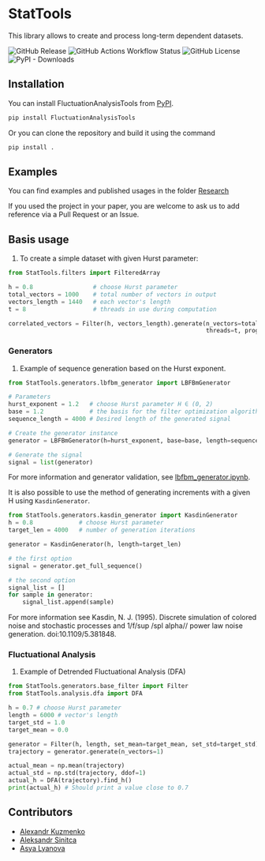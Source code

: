 # StatTools

This library allows to create and process long-term dependent datasets.

![GitHub Release](https://img.shields.io/github/v/release/Digiratory/StatTools?link=https%3A%2F%2Fpypi.org%2Fproject%2FFluctuationAnalysisTools%2F)
![GitHub Actions Workflow Status](https://img.shields.io/github/actions/workflow/status/Digiratory/StatTools/run-tests.yml?label=tests)
![GitHub License](https://img.shields.io/github/license/Digiratory/StatTools)
![PyPI - Downloads](https://img.shields.io/pypi/dm/fluctuationanalysistools?link=https%3A%2F%2Fpypi.org%2Fproject%2FFluctuationAnalysisTools%2F)

## Installation

You can install FluctuationAnalysisTools from [PyPI](https://pypi.org/project/FluctuationAnalysisTools/).

```bash
pip install FluctuationAnalysisTools
```

Or you can clone the repository and build it using the command

```bash
pip install .
```

## Examples

You can find examples and published usages in the folder [Research](./research/readme.md)

If you used the project in your paper, you are welcome to ask us to add reference via a Pull Request or an Issue.

## Basis usage

1. To create a simple dataset with given Hurst parameter:

```python
from StatTools.filters import FilteredArray

h = 0.8                 # choose Hurst parameter
total_vectors = 1000    # total number of vectors in output
vectors_length = 1440   # each vector's length
t = 8                   # threads in use during computation

correlated_vectors = Filter(h, vectors_length).generate(n_vectors=total_vectors,
                                                        threads=t, progress_bar=True)
```

### Generators

1. Example of sequence generation based on the Hurst exponent.

```python
from StatTools.generators.lbfbm_generator import LBFBmGenerator

# Parameters
hurst_exponent = 1.2   # choose Hurst parameter H ∈ (0, 2)
base = 1.2             # the basis for the filter optimization algorithm
sequence_length = 4000 # Desired length of the generated signal

# Create the generator instance
generator = LBFBmGenerator(h=hurst_exponent, base=base, length=sequence_length)

# Generate the signal
signal = list(generator)
```

For more information and generator validation, see [lbfbm_generator.ipynb](/research/lbfbm_generator.ipynb).

It is also possible to use the method of generating increments with a given H using `KasdinGenerator`.

```python
from StatTools.generators.kasdin_generator import KasdinGenerator
h = 0.8             # choose Hurst parameter
target_len = 4000   # number of generation iterations

generator = KasdinGenerator(h, length=target_len)

# the first option
signal = generator.get_full_sequence()

# the second option
signal_list = []
for sample in generator:
    signal_list.append(sample)
```
For more information see Kasdin, N. J. (1995). Discrete simulation of colored noise and stochastic processes and 1/f/sup /spl alpha// power law noise generation. doi:10.1109/5.381848.

### Fluctuational Analysis

1. Example of Detrended Fluctuational Analysis (DFA)

```python
from StatTools.generators.base_filter import Filter
from StatTools.analysis.dfa import DFA

h = 0.7 # choose Hurst parameter
length = 6000 # vector's length
target_std = 1.0
target_mean = 0.0

generator = Filter(h, length, set_mean=target_mean, set_std=target_std)
trajectory = generator.generate(n_vectors=1)

actual_mean = np.mean(trajectory)
actual_std = np.std(trajectory, ddof=1)
actual_h = DFA(trajectory).find_h()
print(actual_h) # Should print a value close to 0.7
```

## Contributors

* [Alexandr Kuzmenko](https://github.com/alexandr-1k)
* [Aleksandr Sinitca](https://github.com/Sinitca-Aleksandr)
* [Asya Lyanova](https://github.com/pipipyau)

